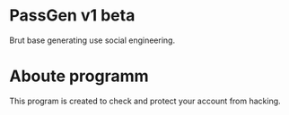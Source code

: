 # PassGen v1 beta
 Brut base generating use social engineering.

# Aboute programm
 This program is created to check and protect
 your account from hacking.
